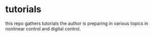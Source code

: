 # tutorials

this repo gathers tutorials the author is preparing in various topics in nonlinear control and digital control.
